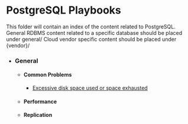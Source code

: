 # PostgreSQL Playbooks
This folder will contain an index of the content related to PostgreSQL.    
General RDBMS content related to a specific database should be placed under general/
Cloud vendor specific content should be placed under {vendor}/

* ### General
  * #### Common Problems
    * [Excessive disk space used or space exhausted](general/common-problems/pb_storage_execessive.md)
  * #### Performance
  * #### Replication


